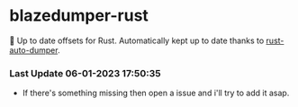 # blazedumper-rust

🚀 Up to date offsets for Rust. Automatically kept up to date thanks to [rust-auto-dumper](https://github.com/Akandesh/rust-auto-dumper).


### Last Update 06-01-2023 17:50:35
- If there's something missing then open a issue and i'll try to add it asap.